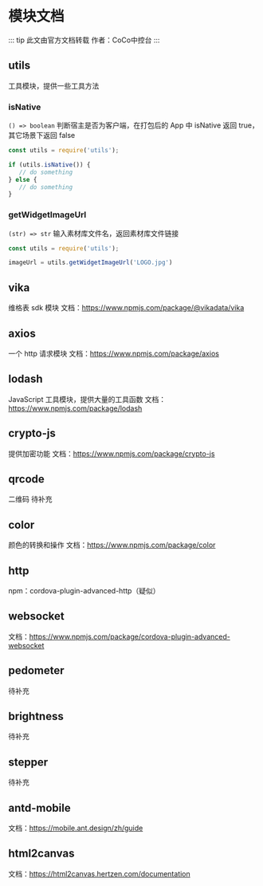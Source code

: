 # 模块文档
::: tip 此文由官方文档转载
作者：CoCo中控台
:::
## utils
工具模块，提供一些工具方法
### isNative
`() => boolean`
判断宿主是否为客户端，在打包后的 App 中 isNative 返回 true，其它场景下返回 false
```js
const utils = require('utils');

if (utils.isNative()) {
   // do something
} else {
   // do something
}
```
### getWidgetImageUrl
`(str) => str`
输入素材库文件名，返回素材库文件链接
```js
const utils = require('utils');

imageUrl = utils.getWidgetImageUrl('LOGO.jpg')
```
## vika
维格表 sdk 模块
文档：https://www.npmjs.com/package/@vikadata/vika

## axios
一个 http 请求模块
文档：https://www.npmjs.com/package/axios

## lodash
JavaScript 工具模块，提供大量的工具函数
文档：https://www.npmjs.com/package/lodash

## crypto-js
提供加密功能
文档：https://www.npmjs.com/package/crypto-js

## qrcode
二维码
待补充

## color
颜色的转换和操作
文档：https://www.npmjs.com/package/color

## http
npm：cordova-plugin-advanced-http（疑似）
## websocket
文档：https://www.npmjs.com/package/cordova-plugin-advanced-websocket

## pedometer
待补充

## brightness
待补充

## stepper
待补充

## antd-mobile
文档：https://mobile.ant.design/zh/guide

## html2canvas
文档：https://html2canvas.hertzen.com/documentation